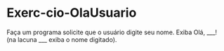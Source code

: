 # Exerc-cio-OlaUsuario
Faça um programa solicite que o usuário digite seu nome. Exiba Olá, ___! (na lacuna ___ exiba o nome digitado).
